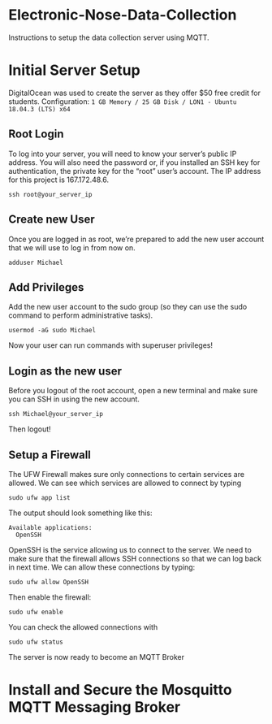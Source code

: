 # Electronic-Nose-Data-Collection
Instructions to setup the data collection server using MQTT.


# Initial Server Setup
DigitalOcean was used to create the server as they offer $50 free credit for students.
Configuration:  `1 GB Memory / 25 GB Disk / LON1 - Ubuntu 18.04.3 (LTS) x64`

## Root Login
To log into your server, you will need to know your server’s public IP address. You will also need the password or, if you installed an SSH key for authentication, the private key for the “root” user’s account. The IP address for this project is 167.172.48.6.
```
ssh root@your_server_ip
```


## Create new User
Once you are logged in as root, we’re prepared to add the new user account that we will use to log in from now on.
```
adduser Michael
```

## Add Privileges 
Add the new user account to the sudo group (so they can use the sudo command to perform administrative tasks).
```
usermod -aG sudo Michael
```
Now your user can run commands with superuser privileges! 

## Login as the new user
Before you logout of the root account, open a new terminal and make sure you can SSH in using the new account.
```
ssh Michael@your_server_ip
```
Then logout!

## Setup a Firewall
The UFW Firewall makes sure only connections to certain services are allowed.
We can see which services are allowed to connect by typing
```
sudo ufw app list
```
The output should look something like this:
```
Available applications:
  OpenSSH
```
OpenSSH is the service allowing us to connect to the server.
We need to make sure that the firewall allows SSH connections so that we can log back in next time. We can allow these connections by typing:
```
sudo ufw allow OpenSSH
```
Then enable the firewall:
```
sudo ufw enable
```
You can check the allowed connections with 
```
sudo ufw status
```
The server is now ready to become an MQTT Broker

# Install and Secure the Mosquitto MQTT Messaging Broker






